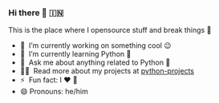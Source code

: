 ### Hi there 👋 🇮🇳
This is the place where I opensource stuff and break things :rofl:

- 🔭 &nbsp;I’m currently working on something cool :wink:
- 🌱 &nbsp;I’m currently learning Python 🐍
- 💬 &nbsp;Ask me about anything related to Python 🐍
- 👨‍💻 &nbsp;Read more about my projects at [python-projects](https://github.com/bhavesh-yadav?tab=repositories)
- ⚡ &nbsp;Fun fact: I :heart: :dog:
- 😄 Pronouns: he/him

